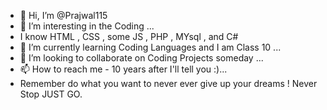 - 👋 Hi, I’m @Prajwal115
- 👀 I’m interesting in the Coding ...
- I know HTML , CSS , some JS , PHP , MYsql , and C# 
- 🌱 I’m currently learning Coding Languages and I am Class 10 ...
- 💞️ I’m looking to collaborate on Coding Projects someday ...
- 📫 How to reach me - 10 years after I'll tell you :)...
- Remember do what you want to never ever give up your dreams ! Never Stop JUST GO.

<!---
Prajwal115/Prajwal115 is a ✨ special ✨ repository because its `README.md` (this file) appears on your GitHub profile.
You can click the Preview link to take a look at your changes.
--->
